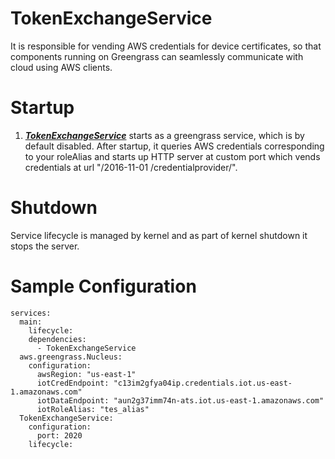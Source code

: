 # TokenExchangeService
It is responsible for vending AWS credentials for device certificates, so that components running
on Greengrass can seamlessly communicate with cloud using AWS clients.

# Startup
1. [***TokenExchangeService***](/src/main/java/com/aws/greengrass/tes/TokenExchangeService.java) starts as a
greengrass service, which is by default disabled. After startup, it queries AWS credentials corresponding to
your roleAlias and starts up HTTP server at custom port which vends credentials at url "/2016-11-01
/credentialprovider/".

# Shutdown
Service lifecycle is managed by kernel and as part of kernel shutdown it stops the server.

# Sample Configuration
```
services:
  main:
    lifecycle:
    dependencies:
      - TokenExchangeService
  aws.greengrass.Nucleus:
    configuration:
      awsRegion: "us-east-1"
      iotCredEndpoint: "c13im2gfya04ip.credentials.iot.us-east-1.amazonaws.com"
      iotDataEndpoint: "aun2g37imm74n-ats.iot.us-east-1.amazonaws.com"
      iotRoleAlias: "tes_alias"
  TokenExchangeService:
    configuration:
      port: 2020
    lifecycle:
```
